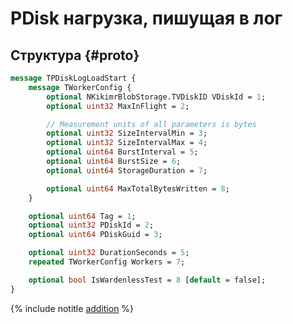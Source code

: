 # PDisk нагрузка, пишущая в лог

## Структура {#proto}

```proto
message TPDiskLogLoadStart {
    message TWorkerConfig {
        optional NKikimrBlobStorage.TVDiskID VDiskId = 1;
        optional uint32 MaxInFlight = 2;

        // Measurement units of all parameters is bytes
        optional uint32 SizeIntervalMin = 3;
        optional uint32 SizeIntervalMax = 4;
        optional uint64 BurstInterval = 5;
        optional uint64 BurstSize = 6;
        optional uint64 StorageDuration = 7;

        optional uint64 MaxTotalBytesWritten = 8;
    }

    optional uint64 Tag = 1;
    optional uint32 PDiskId = 2;
    optional uint64 PDiskGuid = 3;

    optional uint32 DurationSeconds = 5;
    repeated TWorkerConfig Workers = 7;

    optional bool IsWardenlessTest = 8 [default = false];
}
```

{% include notitle [addition](../_includes/addition.md) %}
